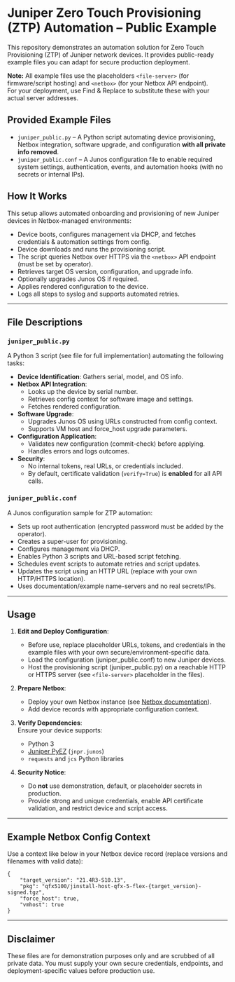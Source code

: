 # Juniper Zero Touch Provisioning (ZTP) Automation – Public Example

This repository demonstrates an automation solution for Zero Touch Provisioning (ZTP) of Juniper network devices. It provides public-ready example files you can adapt for secure production deployment.

**Note:** All example files use the placeholders `<file-server>` (for firmware/script hosting) and `<netbox>` (for your Netbox API endpoint).  
For your deployment, use Find & Replace to substitute these with your actual server addresses.
## Provided Example Files

- `juniper_public.py` – A Python script automating device provisioning, Netbox integration, software upgrade, and configuration **with all private info removed**.
- `juniper_public.conf` – A Junos configuration file to enable required system settings, authentication, events, and automation hooks (with no secrets or internal IPs).

## How It Works

This setup allows automated onboarding and provisioning of new Juniper devices in Netbox-managed environments:
- Device boots, configures management via DHCP, and fetches credentials & automation settings from config.
- Device downloads and runs the provisioning script.
- The script queries Netbox over HTTPS via the `<netbox>` API endpoint (must be set by operator).
- Retrieves target OS version, configuration, and upgrade info.
- Optionally upgrades Junos OS if required.
- Applies rendered configuration to the device.
- Logs all steps to syslog and supports automated retries.

---

## File Descriptions

### `juniper_public.py`

A Python 3 script (see file for full implementation) automating the following tasks:
- **Device Identification**: Gathers serial, model, and OS info.
- **Netbox API Integration**:  
    - Looks up the device by serial number.
    - Retrieves config context for software image and settings.
    - Fetches rendered configuration.
- **Software Upgrade**:  
    - Upgrades Junos OS using URLs constructed from config context.
    - Supports VM host and force_host upgrade parameters.
- **Configuration Application**:  
    - Validates new configuration (commit-check) before applying.
    - Handles errors and logs outcomes.
- **Security**:  
    - No internal tokens, real URLs, or credentials included.
    - By default, certificate validation (`verify=True`) is **enabled** for all API calls.

### `juniper_public.conf`

A Junos configuration sample for ZTP automation:
- Sets up root authentication (encrypted password must be added by the operator).
- Creates a super-user for provisioning.
- Configures management via DHCP.
- Enables Python 3 scripts and URL-based script fetching.
- Schedules event scripts to automate retries and script updates.
- Updates the script using an HTTP URL (replace with your own HTTP/HTTPS location).
- Uses documentation/example name-servers and no real secrets/IPs.

---

## Usage

1. **Edit and Deploy Configuration**:  
   - Before use, replace placeholder URLs, tokens, and credentials in the example files with your own secure/environment-specific data.
   - Load the configuration (juniper_public.conf) to new Juniper devices.
   - Host the provisioning script (juniper_public.py) on a reachable HTTP or HTTPS server (see `<file-server>` placeholder in the files).

2. **Prepare Netbox**:  
   - Deploy your own Netbox instance (see [Netbox documentation](https://netbox.readthedocs.io/)).
   - Add device records with appropriate configuration context.

3. **Verify Dependencies**:  
   Ensure your device supports:
   - Python 3
   - [Juniper PyEZ](https://github.com/Juniper/py-junos-eznc) (`jnpr.junos`)
   - `requests` and `jcs` Python libraries

4. **Security Notice**:  
   - Do **not** use demonstration, default, or placeholder secrets in production.
   - Provide strong and unique credentials, enable API certificate validation, and restrict device and script access.

---

## Example Netbox Config Context

Use a context like below in your Netbox device record (replace versions and filenames with valid data):

```
{
    "target_version": "21.4R3-S10.13",
    "pkg": "qfx5100/jinstall-host-qfx-5-flex-{target_version}-signed.tgz",
    "force_host": true,
    "vmhost": true
}
```

---

## Disclaimer

These files are for demonstration purposes only and are scrubbed of all private data. You must supply your own secure credentials, endpoints, and deployment-specific values before production use.

